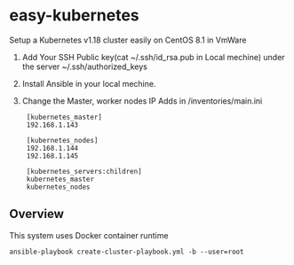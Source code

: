 
# easy-kubernetes
Setup a Kubernetes v1.18 cluster easily on CentOS 8.1 in VmWare

1. Add Your SSH Public key(cat ~/.ssh/id_rsa.pub in Local mechine) under the server ~/.ssh/authorized_keys

2. Install Ansible in your local mechine.

3. Change the Master, worker nodes IP Adds in /inventories/main.ini

		[kubernetes_master]
		192.168.1.143

		[kubernetes_nodes]
		192.168.1.144
		192.168.1.145

		[kubernetes_servers:children]
		kubernetes_master
		kubernetes_nodes



## Overview

This system uses Docker container runtime


`ansible-playbook create-cluster-playbook.yml -b --user=root`
